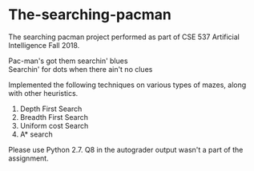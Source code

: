 # The-searching-pacman
The searching pacman project performed as part of CSE 537 Artificial Intelligence Fall 2018.

Pac-man's got them searchin' blues  
Searchin' for dots when there ain't no clues


Implemented the following techniques on various types of mazes, along with other heuristics.

1. Depth First Search
2. Breadth First Search
3. Uniform cost Search
4. A* search

Please use Python 2.7.
Q8 in the autograder output wasn't a part of the assignment.
